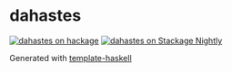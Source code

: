 # dahastes
[![dahastes on hackage](https://img.shields.io/hackage/v/dahastes)](http://hackage.haskell.org/package/dahastes)
[![dahastes on Stackage Nightly](https://stackage.org/package/dahastes/badge/nightly)](https://stackage.org/nightly/package/dahastes)

Generated with [template-haskell](https://github.com/jonascarpay/template-haskell)
